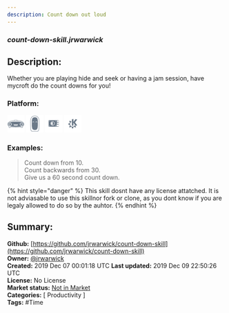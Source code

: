```yaml
---
description: Count down out loud
---
```


### _count-down-skill.jrwarwick_  
## Description:  
Whether you are playing hide and seek or having a jam session, have mycroft do the count downs for you!  
  
### Platform:  
 ![Mark I](../.gitbook/assets/mark-1-icon.png)  ![Mark II](../.gitbook/assets/mark-2-icon.png)  ![Picroft](../.gitbook/assets/picroft-icon.png)  ![plasmoid](../.gitbook/assets/kde.png)   
### Examples:  
> Count down from 10.  
> Count backwards from 30.  
> Give us a 60 second count down.  
  
{% hint style="danger" %}
This skill dosnt have any license attatched. It is not adviasable to use this skillnor fork or clone, as you dont know if you are legaly allowed to do so by the auhtor.
{% endhint %}
  
## Summary:  
**Github:** [https://github.com/jrwarwick/count-down-skill](https://github.com/jrwarwick/count-down-skill)  
**Owner:** [@jrwarwick](https://github.com/jrwarwick)  
**Created:** 2019 Dec 07 00:01:18 UTC  **Last updated:** 2019 Dec 09 22:50:26 UTC  
**License:** No License  
**Market status:** [Not in Market](https://market.mycroft.ai/skill/)  
**Categories:** [ Productivity ]   
**Tags:** \#Time   

